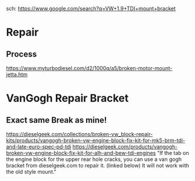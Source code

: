 sch: https://www.google.com/search?q=VW+1.9+TDI+mount+bracket

# Repair
## Process
https://www.myturbodiesel.com/d2/1000q/a5/broken-motor-mount-jetta.htm

# VanGogh Repair Bracket
## Exact same Break as mine!
https://dieselgeek.com/collections/broken-vw_block-repair-kits/products/vangogh-broken-vw-engine-block-fix-kit-for-mk5-brm-tdi-and-late-euro-spec-pd-tdi
https://dieselgeek.com/products/vangogh-broken-vw-engine-block-fix-kit-for-alh-and-bew-tdi-engines
"If the tab on the engine block for the upper rear hole cracks, you can use a van gogh bracket from dieselgeek.com to repair it. (linked below) It will not work with the old style mount."
